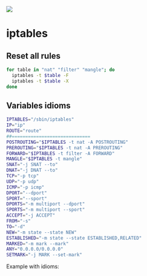 ![](http://www.opennet.ru/docs/RUS/iptables/misc/iptables-tutorial/images/tables_traverse.jpg)
# iptables
## Reset all rules
```bash
for table in "nat" "filter" "mangle"; do
  iptables -t $table -F
  iptables -t $table -X
done
```
## Variables idioms
```bash
IPTABLES="/sbin/iptables"
IP="ip"
ROUTE="route"
##=============================
POSTROUTING="$IPTABLES -t nat -A POSTROUTING"
PREROUTING="$IPTABLES -t nat -A PREROUTING"
FORWARD="$IPTABLES -t filter -A FORWARD"
MANGLE="$IPTABLES -t mangle"
SNAT="-j SNAT --to"
DNAT="-j DNAT --to"
TCP="-p tcp"
UDP="-p udp"
ICMP="-p icmp"
DPORT="--dport"
SPORT="--sport"
DPORTS="-m multiport --dport"
SPORTS="-m multiport --sport"
ACCEPT="-j ACCEPT"
FROM="-s"
TO="-d"
NEW="-m state --state NEW"
ESTABLISHED="-m state --state ESTABLISHED,RELATED"
MARKED="-m mark --mark"
ANY="0.0.0.0/0.0.0.0"
SETMARK="-j MARK --set-mark"
```
Example with idioms:

